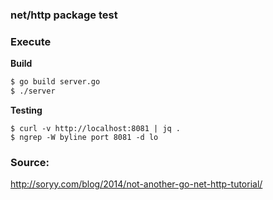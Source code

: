### net/http package test

### Execute
**Build**
```bash
$ go build server.go
$ ./server
```
**Testing**
```
$ curl -v http://localhost:8081 | jq .
$ ngrep -W byline port 8081 -d lo
```

### Source:
http://soryy.com/blog/2014/not-another-go-net-http-tutorial/
